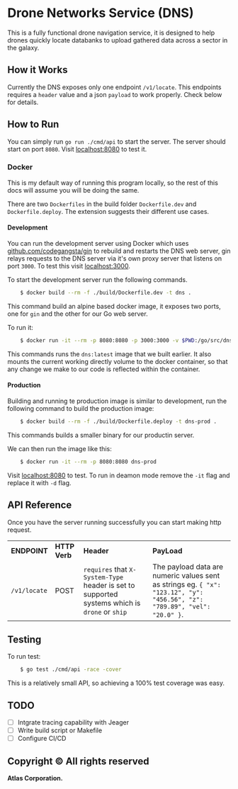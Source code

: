 # Drone Networks Service (DNS)

This is a fully functional drone navigation service, it is designed to help drones quickly locate databanks to upload gathered data across a sector in the galaxy.

## How it Works

Currently the DNS exposes only one endpoint `/v1/locate`. This endpoints requires a `header` value and a json `payload` to work properly. Check below for details.

## How to Run

You can simply run `go run ./cmd/api` to start the server. The server should start on port `8080`. Visit <localhost:8080> to test it.

### Docker

This is my default way of running this program locally, so the rest of this docs will assume you will be doing the same.

There are two `Dockerfiles` in the build folder `Dockerfile.dev` and `Dockerfile.deploy`. The extension suggests their different use cases.

#### Development

You can run the development server using Docker which uses [github.com/codegangsta/gin](gin) to rebuild and restarts the DNS web server, gin relays requests to the DNS server via it's own proxy server that listens on port `3000`. To test this visit [localhost:3000](localhost:3000).

To start the development server run the following commands.

```bash
    $ docker build --rm -f ./build/Dockerfile.dev -t dns .
```

This command build an alpine based docker image, it exposes two ports, one for `gin` and the other for our Go web server.

To run it:

```bash
    $ docker run -it --rm -p 8080:8080 -p 3000:3000 -v $PWD:/go/src/dns dns
```

This commands runs the `dns:latest` image that we built earlier. It also mounts the current working directly volume to the docker container, so that any change we make to our code is reflected within the container.

#### Production

Building and running te production image is similar to development, run the following command to build the production image:

```bash
    $ docker build --rm -f ./build/Dockerfile.deploy -t dns-prod .
```

This commands builds a smaller binary for our productin server.

We can then run the image like this:

```bash
    $ docker run -it --rm -p 8080:8080 dns-prod
```

Visit [localhost:8080](localhost:8080) to test. To run in deamon mode remove the `-it` flag and replace it with `-d` flag.

## API Reference

Once you have the server running successfully you can start making http request.

| | | | |
|-|-|-|-|
| __ENDPOINT__ | __HTTP Verb__ | __Header__ | __PayLoad__ | __Description__
| `/v1/locate` | POST | `requires` that `X-System-Type` header is set to supported systems which is `drone` or `ship` | The payload data are numeric values sent as strings eg. `{ "x": "123.12", "y": "456.56", "z": "789.89", "vel": "20.0" }`.

## Testing

To run test:

```bash
    $ go test ./cmd/api -race -cover
```

This is a relatively small API, so achieving a 100% test coverage was easy.

## TODO

+ [ ] Intgrate tracing capability with Jeager
+ [ ] Write build script or Makefile
+ [ ] Configure CI/CD

## Copyright © All rights reserved

**Atlas Corporation.**
